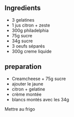 ## Ingredients

- 3 gelatines
- 1 jus citron + zeste
- 300g philadelphia
- 75g sucre
- 34g sucre
- 3 oeufs séparés
- 300g creme liquide

## preparation
- Creamcheese + 75g sucre
- ajouter le jaune
- citron + gelatine
- crème montée
- blancs montés avec les 34g

Mettre au frigo

